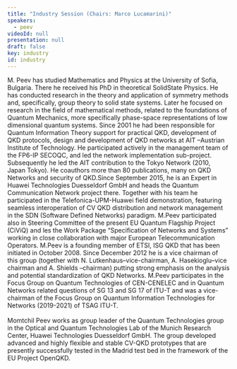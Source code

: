 ```yaml
---
title: "Industry Session (Chairs: Marco Lucamarini)"
speakers:
  - peev
videoId: null
presentation: null
draft: false
key: industry
id: industry
---
```

M. Peev has studied Mathematics and Physics at the University of Sofia, Bulgaria. There he received his PhD in theoretical SolidState Physics. He has conducted research in the theory and application of symmetry methods and, specifically, group theory to solid state systems. Later he focused on research in the field of mathematical methods, related to the foundations of Quantum Mechanics, more specifically phase-space representations of low dimensional quantum systems. Since 2001 he had been responsible for Quantum Information Theory support for practical QKD, development of QKD protocols, design and development of QKD networks at AIT –Austrian Institute of Technology. He participated actively in the management team of the FP6-IP SECOQC, and led the network implementation sub-project. Subsequently he led the AIT contribution to the Tokyo Network (2010, Japan Tokyo). He coauthors more than 80 publications, many on QKD Networks and security of QKD.Since September 2015, he is an Expert in Huawei Technologies Duesseldorf GmbH and heads the Quantum Communication Network project there. Together with his team he participated in the Telefonica-UPM-Huawei field demonstration, featuring seamless interoperation of CV QKD distribution and network management in the SDN (Software Defined Networks) paradigm. M.Peev participated also in Steering Committee of the present EU Quantum Flagship Project (CiViQ) and les the Work Package “Specification of Networks and Systems” working in close collaboration with major European Telecommunication Operators. M.Peev is a founding member of ETSI, ISG QKD that has been initiated in October 2008. Since December 2012 he is a vice chairman of this group (together with N. Lutkenhaus–vice-chairman, A. Hasekioglu–vice chairman and A. Shields –chairman) putting strong emphasis on the analysis and potential standardization of QKD Networks. M.Peev participates in the Focus Group on Quantum Technologies of CEN-CENELEC and in Quantum Networks related questions of SG 13 and SG 17 of ITU-T and was a vice-chairman of the Focus Group on Quantum Information Technologies for Networks (2019-2021) of TSAG ITU-T.
<br><br>
Momtchil Peev works as group leader of the Quantum Technologies group in the Optical and Quantum Technologies Lab of the Munich Research Center, Huawei Technologies Duesseldorf GmbH. The group developed advanced and highly flexible and stable CV-QKD prototypes that are presently successfully tested in the Madrid test bed in the framework of the EU Project OpenQKD.


<!-- fields to use above: -->
<!-- videoId: "Vfl9pPh6ipI" -->
<!-- presentation: "/slides/invited-MargaridaPereira.pdf" -->
